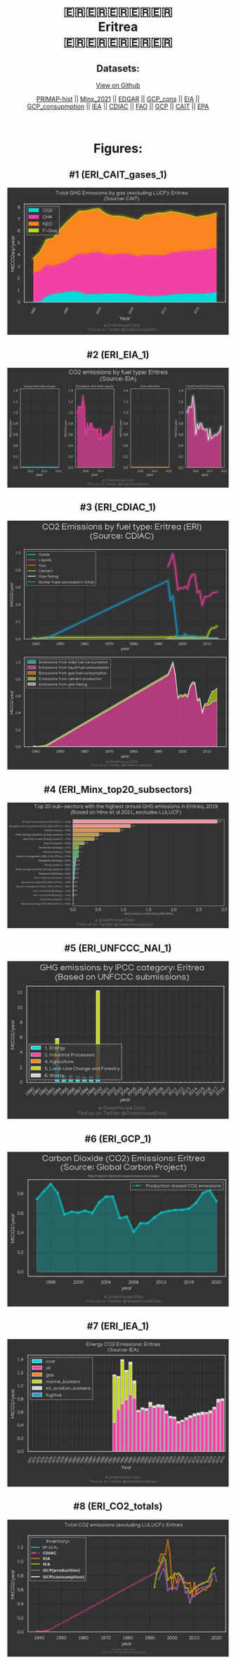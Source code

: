 
<center>
<h1 align="center">
🇪🇷🇪🇷🇪🇷🇪🇷🇪🇷
<br>
Eritrea
<br>
🇪🇷🇪🇷🇪🇷🇪🇷🇪🇷
</h1>
<h2>Datasets:</h2>
<p><a href="https://github.com/dquintani/GreenhouseData/tree/master/country_data/ERI_Eritrea/data">View on Github</a>
<br></p><p><a href="data/ERI_PRIMAP-hist.csv">PRIMAP-hist</a> || <a href="data/ERI_Minx_2021.csv">Minx_2021</a> || <a href="data/ERI_EDGAR.csv">EDGAR</a> || <a href="data/ERI_GCP_cons.csv">GCP_cons</a> || <a href="data/ERI_EIA.csv">EIA</a> || <a href="data/ERI_GCP_consupmption.csv">GCP_consupmption</a> || <a href="data/ERI_IEA.csv">IEA</a> || <a href="data/ERI_CDIAC.csv">CDIAC</a> || <a href="data/ERI_FAO.csv">FAO</a> || <a href="data/ERI_GCP.csv">GCP</a> || <a href="data/ERI_CAIT.csv">CAIT</a> || <a href="data/ERI_EPA.csv">EPA</a></p><p><br></p>
<h1>Figures:</h1><h2>#1 (ERI_CAIT_gases_1)</h2>
<p><img alt="" src="figures/ERI_CAIT_gases_1.png" /></p><h2>#2 (ERI_EIA_1)</h2>
<p><img alt="" src="figures/ERI_EIA_1.png" /></p><h2>#3 (ERI_CDIAC_1)</h2>
<p><img alt="" src="figures/ERI_CDIAC_1.png" /></p><h2>#4 (ERI_Minx_top20_subsectors)</h2>
<p><img alt="" src="figures/ERI_Minx_top20_subsectors.png" /></p><h2>#5 (ERI_UNFCCC_NAI_1)</h2>
<p><img alt="" src="figures/ERI_UNFCCC_NAI_1.png" /></p><h2>#6 (ERI_GCP_1)</h2>
<p><img alt="" src="figures/ERI_GCP_1.png" /></p><h2>#7 (ERI_IEA_1)</h2>
<p><img alt="" src="figures/ERI_IEA_1.png" /></p><h2>#8 (ERI_CO2_totals)</h2>
<p><img alt="" src="figures/ERI_CO2_totals.png" /></p>